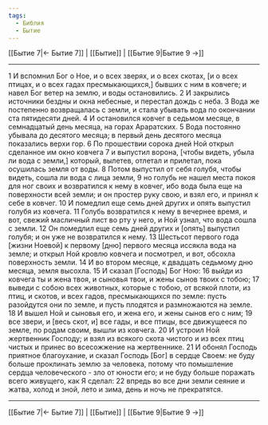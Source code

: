 ```yaml
---
tags:
  - Библия
  - Бытие
---
```

[[Бытие 7|← Бытие 7]] | [[Бытие]] | [[Бытие 9|Бытие 9 →]]

---
1 И вспомнил Бог о Ное, и о всех зверях, и о всех скотах, [и о всех птицах, и о всех гадах пресмыкающихся,] бывших с ним в ковчеге; и навел Бог ветер на землю, и воды остановились.
2 И закрылись источники бездны и окна небесные, и перестал дождь с неба.
3 Вода же постепенно возвращалась с земли, и стала убывать вода по окончании ста пятидесяти дней.
4 И остановился ковчег в седьмом месяце, в семнадцатый день месяца, на горах Араратских.
5 Вода постоянно убывала до десятого месяца; в первый день десятого месяца показались верхи гор.
6 По прошествии сорока дней Ной открыл сделанное им окно ковчега
7 и выпустил ворона, [чтобы видеть, убыла ли вода с земли,] который, вылетев, отлетал и прилетал, пока осушилась земля от воды.
8 Потом выпустил от себя голубя, чтобы видеть, сошла ли вода с лица земли,
9 но голубь не нашел места покоя для ног своих и возвратился к нему в ковчег, ибо вода была еще на поверхности всей земли; и он простер руку свою, и взял его, и принял к себе в ковчег.
10 И помедлил еще семь дней других и опять выпустил голубя из ковчега.
11 Голубь возвратился к нему в вечернее время, и вот, свежий масличный лист во рту у него, и Ной узнал, что вода сошла с земли.
12 Он помедлил еще семь дней других и [опять] выпустил голубя; и он уже не возвратился к нему.
13 Шестьсот первого года [жизни Ноевой] к первому [дню] первого месяца иссякла вода на земле; и открыл Ной кровлю ковчега и посмотрел, и вот, обсохла поверхность земли.
14 И во втором месяце, к двадцать седьмому дню месяца, земля высохла.
15 И сказал [Господь] Бог Ною:
16 выйди из ковчега ты и жена твоя, и сыновья твои, и жены сынов твоих с тобою;
17 выведи с собою всех животных, которые с тобою, от всякой плоти, из птиц, и скотов, и всех гадов, пресмыкающихся по земле: пусть разойдутся они по земле, и пусть плодятся и размножаются на земле.
18 И вышел Ной и сыновья его, и жена его, и жены сынов его с ним;
19 все звери, и [весь скот, и] все гады, и все птицы, все движущееся по земле, по родам своим, вышли из ковчега.
20 И устроил Ной жертвенник Господу; и взял из всякого скота чистого и из всех птиц чистых и принес во всесожжение на жертвеннике.
21 И обонял Господь приятное благоухание, и сказал Господь [Бог] в сердце Своем: не буду больше проклинать землю за человека, потому что помышление сердца человеческого - зло от юности его; и не буду больше поражать всего живущего, как Я сделал:
22 впредь во все дни земли сеяние и жатва, холод и зной, лето и зима, день и ночь не прекратятся.

---
[[Бытие 7|← Бытие 7]] | [[Бытие]] | [[Бытие 9|Бытие 9 →]]